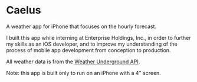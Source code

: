 Caelus
======

A weather app for iPhone that focuses on the hourly forecast.

I built this app while interning at Enterprise Holdings, Inc., in order to further my skills as an iOS developer, and to improve my understanding of the process of mobile app development from conception to production.

All weather data is from the [Weather Underground API](http://www.wunderground.com/weather/api/).

Note: this app is built only to run on an iPhone with a 4" screen.
